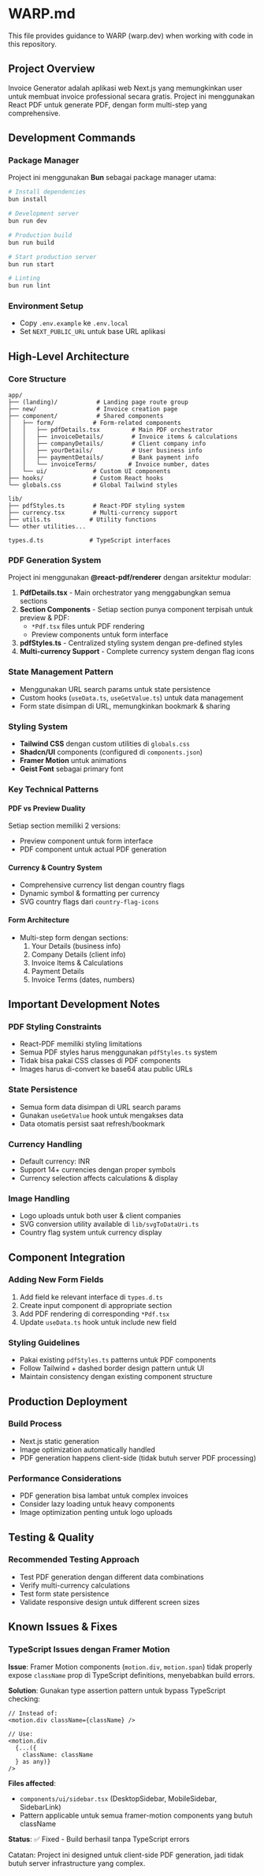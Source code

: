 # WARP.md

This file provides guidance to WARP (warp.dev) when working with code in this repository.

## Project Overview

Invoice Generator adalah aplikasi web Next.js yang memungkinkan user untuk membuat invoice professional secara gratis. Project ini menggunakan React PDF untuk generate PDF, dengan form multi-step yang comprehensive.

## Development Commands

### Package Manager
Project ini menggunakan **Bun** sebagai package manager utama:

```bash
# Install dependencies
bun install

# Development server
bun run dev

# Production build
bun run build

# Start production server
bun run start

# Linting
bun run lint
```

### Environment Setup
- Copy `.env.example` ke `.env.local`
- Set `NEXT_PUBLIC_URL` untuk base URL aplikasi

## High-Level Architecture

### Core Structure
```
app/
├── (landing)/           # Landing page route group
├── new/                 # Invoice creation page
├── component/           # Shared components
│   ├── form/           # Form-related components
│   │   ├── pdfDetails.tsx         # Main PDF orchestrator
│   │   ├── invoiceDetails/        # Invoice items & calculations
│   │   ├── companyDetails/        # Client company info
│   │   ├── yourDetails/           # User business info
│   │   ├── paymentDetails/        # Bank payment info
│   │   └── invoiceTerms/         # Invoice number, dates
│   └── ui/             # Custom UI components
├── hooks/              # Custom React hooks
└── globals.css         # Global Tailwind styles

lib/
├── pdfStyles.ts        # React-PDF styling system
├── currency.tsx        # Multi-currency support
├── utils.ts           # Utility functions
└── other utilities...

types.d.ts             # TypeScript interfaces
```

### PDF Generation System
Project ini menggunakan **@react-pdf/renderer** dengan arsitektur modular:

1. **PdfDetails.tsx** - Main orchestrator yang menggabungkan semua sections
2. **Section Components** - Setiap section punya component terpisah untuk preview & PDF:
   - `*Pdf.tsx` files untuk PDF rendering
   - Preview components untuk form interface
3. **pdfStyles.ts** - Centralized styling system dengan pre-defined styles
4. **Multi-currency Support** - Complete currency system dengan flag icons

### State Management Pattern
- Menggunakan URL search params untuk state persistence
- Custom hooks (`useData.ts`, `useGetValue.ts`) untuk data management
- Form state disimpan di URL, memungkinkan bookmark & sharing

### Styling System
- **Tailwind CSS** dengan custom utilities di `globals.css`
- **Shadcn/UI** components (configured di `components.json`)
- **Framer Motion** untuk animations
- **Geist Font** sebagai primary font

### Key Technical Patterns

#### PDF vs Preview Duality
Setiap section memiliki 2 versions:
- Preview component untuk form interface
- PDF component untuk actual PDF generation

#### Currency & Country System
- Comprehensive currency list dengan country flags
- Dynamic symbol & formatting per currency
- SVG country flags dari `country-flag-icons`

#### Form Architecture
- Multi-step form dengan sections:
  1. Your Details (business info)
  2. Company Details (client info)  
  3. Invoice Items & Calculations
  4. Payment Details
  5. Invoice Terms (dates, numbers)

## Important Development Notes

### PDF Styling Constraints
- React-PDF memiliki styling limitations
- Semua PDF styles harus menggunakan `pdfStyles.ts` system
- Tidak bisa pakai CSS classes di PDF components
- Images harus di-convert ke base64 atau public URLs

### State Persistence
- Semua form data disimpan di URL search params
- Gunakan `useGetValue` hook untuk mengakses data
- Data otomatis persist saat refresh/bookmark

### Currency Handling
- Default currency: INR
- Support 14+ currencies dengan proper symbols
- Currency selection affects calculations & display

### Image Handling
- Logo uploads untuk both user & client companies
- SVG conversion utility available di `lib/svgToDataUri.ts`
- Country flag system untuk currency display

## Component Integration

### Adding New Form Fields
1. Add field ke relevant interface di `types.d.ts`
2. Create input component di appropriate section
3. Add PDF rendering di corresponding `*Pdf.tsx`
4. Update `useData.ts` hook untuk include new field

### Styling Guidelines
- Pakai existing `pdfStyles.ts` patterns untuk PDF components
- Follow Tailwind + dashed border design pattern untuk UI
- Maintain consistency dengan existing component structure

## Production Deployment

### Build Process
- Next.js static generation
- Image optimization automatically handled
- PDF generation happens client-side (tidak butuh server PDF processing)

### Performance Considerations
- PDF generation bisa lambat untuk complex invoices
- Consider lazy loading untuk heavy components
- Image optimization penting untuk logo uploads

## Testing & Quality

### Recommended Testing Approach
- Test PDF generation dengan different data combinations
- Verify multi-currency calculations
- Test form state persistence
- Validate responsive design untuk different screen sizes

## Known Issues & Fixes

### TypeScript Issues dengan Framer Motion
**Issue**: Framer Motion components (`motion.div`, `motion.span`) tidak properly expose `className` prop di TypeScript definitions, menyebabkan build errors.

**Solution**: Gunakan type assertion pattern untuk bypass TypeScript checking:
```tsx
// Instead of:
<motion.div className={className} />

// Use:
<motion.div
  {...({
    className: className
  } as any)}
/>
```

**Files affected**:
- `components/ui/sidebar.tsx` (DesktopSidebar, MobileSidebar, SidebarLink)
- Pattern applicable untuk semua framer-motion components yang butuh className

**Status**: ✅ Fixed - Build berhasil tanpa TypeScript errors

Catatan: Project ini designed untuk client-side PDF generation, jadi tidak butuh server infrastructure yang complex.
